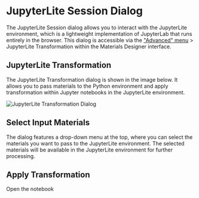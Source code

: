 # JupyterLite Session Dialog

The JupyterLite Session dialog allows you to interact with the JupyterLite environment, which is a lightweight implementation of JupyterLab that runs entirely in the browser. This dialog is accessible via the ["Advanced" menu](../advanced.md) > JupyterLite Transformation within the Materials Designer interface.

## JupyterLite Transformation

The JupyterLite Transformation dialog is shown in the image below. It allows you to pass materials to the Python environment and apply transformation within Jupyter notebooks in the JupyterLite environment.

![JupyterLite Transformation Dialog](../../../images/materials-designer/jupyterlite-transformation.png "JupyterLite Transformation Dialog")

## Select Input Materials

The dialog features a drop-down menu at the top, where you can select the materials you want to pass to the JupyterLite environment. The selected materials will be available in the JupyterLite environment for further processing.

## Apply Transformation

Open the notebook
